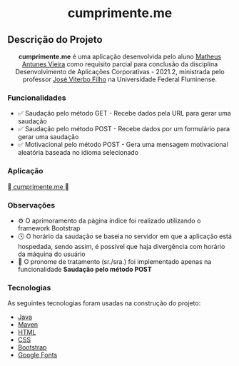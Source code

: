 <h1 align="center">cumprimente.me</h1>

## Descrição do Projeto
<p align="center"><b>cumprimente.me</b> é uma aplicação desenvolvida pelo aluno <a href="https://github.com/Mathunes" target="_blank">Matheus Antunes Vieira</a> como requisito parcial para conclusão da disciplina Desenvolvimento de Aplicações Corporativas - 2021.2, ministrada pelo professor <a href="https://github.com/jviterbo" target="_blank">José Viterbo Filho</a> na Universidade Federal Fluminense.</p>

### Funcionalidades

- ✅ Saudação pelo método GET - Recebe dados pela URL para gerar uma saudação
- ✅ Saudação pelo método POST - Recebe dados por um formulário para gerar uma saudação
- ✅ Motivacional pelo método POST - Gera uma mensagem motivacional aleatória baseada no idioma selecionado

### Aplicação

🤝<a href="https://cumprimente-me.herokuapp.com/" target="_blank"> cumprimente.me </a>🤝

### Observações

- ⚙️ O aprimoramento da página índice foi realizado utilizando o framework Bootstrap
- 🕓 O horário da saudação se baseia no servidor em que a aplicação está hospedada, sendo assim, é possível que haja divergência com horário da máquina do usuário
- 💬 O pronome de tratamento (sr./sra.) foi implementado apenas na funcionalidade <b>Saudação pelo método POST</b>

### Tecnologias

As seguintes tecnologias foram usadas na construção do projeto:

- [Java](https://www.java.com/pt-BR/)
- [Maven](https://maven.apache.org/)
- [HTML](https://www.w3schools.com/html/)
- [CSS](https://www.w3schools.com/css/)
- [Bootstrap](https://getbootstrap.com/docs/5.1/getting-started/introduction/)
- [Google Fonts](https://fonts.google.com/)
